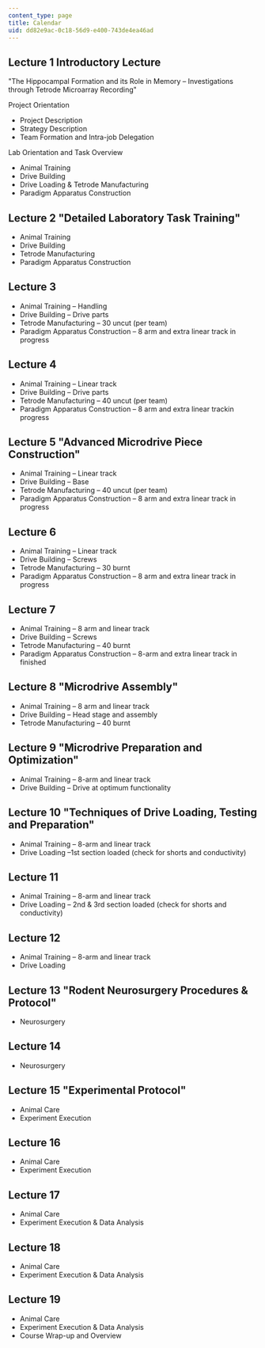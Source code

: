 ```yaml
---
content_type: page
title: Calendar
uid: dd82e9ac-0c18-56d9-e400-743de4ea46ad
---
```


Lecture 1 Introductory Lecture
------------------------------

"The Hippocampal Formation and its Role in Memory – Investigations through Tetrode Microarray Recording"

Project Orientation

*   Project Description
*   Strategy Description
*   Team Formation and Intra-job Delegation

Lab Orientation and Task Overview

*   Animal Training
*   Drive Building
*   Drive Loading & Tetrode Manufacturing
*   Paradigm Apparatus Construction

Lecture 2 "Detailed Laboratory Task Training"
---------------------------------------------

*   Animal Training
*   Drive Building
*   Tetrode Manufacturing
*   Paradigm Apparatus Construction

Lecture 3
---------

*   Animal Training – Handling
*   Drive Building – Drive parts
*   Tetrode Manufacturing – 30 uncut (per team)
*   Paradigm Apparatus Construction – 8 arm and extra linear track in progress

Lecture 4
---------

*   Animal Training – Linear track
*   Drive Building – Drive parts
*   Tetrode Manufacturing – 40 uncut (per team)
*   Paradigm Apparatus Construction – 8 arm and extra linear trackin progress

Lecture 5 "Advanced Microdrive Piece Construction"
--------------------------------------------------

*   Animal Training – Linear track
*   Drive Building – Base
*   Tetrode Manufacturing – 40 uncut (per team)
*   Paradigm Apparatus Construction – 8 arm and extra linear track in progress

Lecture 6
---------

*   Animal Training – Linear track
*   Drive Building – Screws
*   Tetrode Manufacturing – 30 burnt
*   Paradigm Apparatus Construction – 8 arm and extra linear track in progress

Lecture 7
---------

*   Animal Training – 8 arm and linear track
*   Drive Building – Screws
*   Tetrode Manufacturing – 40 burnt
*   Paradigm Apparatus Construction – 8-arm and extra linear track in finished

Lecture 8 "Microdrive Assembly"
-------------------------------

*   Animal Training – 8 arm and linear track
*   Drive Building – Head stage and assembly
*   Tetrode Manufacturing – 40 burnt

Lecture 9 "Microdrive Preparation and Optimization"
---------------------------------------------------

*   Animal Training – 8-arm and linear track
*   Drive Building – Drive at optimum functionality

Lecture 10 "Techniques of Drive Loading, Testing and Preparation"
-----------------------------------------------------------------

*   Animal Training – 8-arm and linear track
*   Drive Loading –1st section loaded (check for shorts and conductivity)

Lecture 11
----------

*   Animal Training – 8-arm and linear track
*   Drive Loading – 2nd & 3rd section loaded (check for shorts and conductivity)

Lecture 12
----------

*   Animal Training – 8-arm and linear track
*   Drive Loading

Lecture 13 "Rodent Neurosurgery Procedures & Protocol"
------------------------------------------------------

*   Neurosurgery

Lecture 14
----------

*   Neurosurgery

Lecture 15 "Experimental Protocol"
----------------------------------

*   Animal Care
*   Experiment Execution

Lecture 16
----------

*   Animal Care
*   Experiment Execution

Lecture 17
----------

*   Animal Care
*   Experiment Execution & Data Analysis

Lecture 18
----------

*   Animal Care
*   Experiment Execution & Data Analysis

Lecture 19
----------

*   Animal Care
*   Experiment Execution & Data Analysis
*   Course Wrap-up and Overview